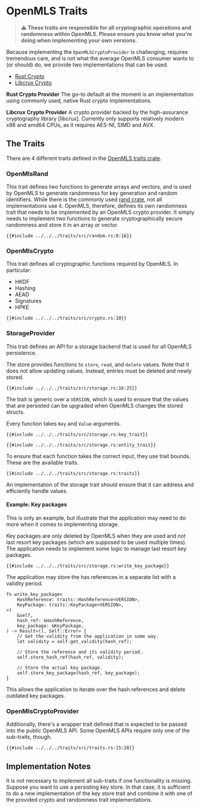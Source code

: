 # OpenMLS Traits

> **⚠️ These traits are responsible for all cryptographic operations and randomness
> within OpenMLS.
> Please ensure you know what you're doing when implementing your own versions.**

Because implementing the `OpenMLSCryptoProvider` is challenging, requires
tremendous care, and is not what the average OpenMLS consumer wants to (or should)
do, we provide two implementations that can be used.

- [Rust Crypto]
- [Libcrux Crypto]

**Rust Crypto Provider**
The go-to default at the moment is an implementation using commonly used, native
Rust crypto implementations.

**Libcrux Crypto Provider**
A crypto provider backed by the high-assurance cryptography library [libcrux].
Currently only supports relatively modern x86 and amd64 CPUs, as it requires
AES-NI, SIMD and AVX.

## The Traits

There are 4 different traits defined in the [OpenMLS traits crate].

### OpenMlsRand

This trait defines two functions to generate arrays and vectors, and is used by
OpenMLS to generate randomness for key generation and random identifiers.
While there is the commonly used [rand crate], not all implementations use it.
OpenMLS, therefore, defines its own randomness trait that needs to be implemented
by an OpenMLS crypto provider.
It simply needs to implement two functions to generate cryptographically secure
randomness and store it in an array or vector.

```rust,no_run,noplayground
{{#include ../../../traits/src/random.rs:8:16}}
```

### OpenMlsCrypto

This trait defines all cryptographic functions required by OpenMLS. In particular:

- HKDF
- Hashing
- AEAD
- Signatures
- HPKE

```rust,no_run,noplayground
{{#include ../../../traits/src/crypto.rs:10}}
```

### StorageProvider

This trait defines an API for a storage backend that is used for all OpenMLS
persistence.

The store provides functions to `store`, `read`, and `delete` values.
Note that it does not allow updating values.
Instead, entries must be deleted and newly stored.

```rust,no_run,noplayground
{{#include ../../../traits/src/storage.rs:16:25}}
```

The trait is generic over a `VERSION`, which is used to ensure that the values
that are persisted can be upgraded when OpenMLS changes the stored structs.

Every function takes `Key` and `Value` arguments.

```rust,no_run,noplayground
{{#include ../../../traits/src/storage.rs:key_trait}}
```

```rust,no_run,noplayground
{{#include ../../../traits/src/storage.rs:entity_trait}}
```

To ensure that each function takes the correct input, they use trait bounds.
These are the available traits.

```rust,no_run,noplayground
{{#include ../../../traits/src/storage.rs:traits}}
```

An implementation of the storage trait should ensure that it can address and
efficiently handle values.

#### Example: Key packages

This is only an example, but illustrate that the application may need to do more
when it comes to implementing storage.

Key packages are only deleted by OpenMLS when they are used and _not_ last resort
key packages (which are supposed to be used multiple times).
The application needs to implement some logic to manage last resort key packages.

```rust,no_run,noplayground
{{#include ../../../traits/src/storage.rs:write_key_package}}
```

The application may store the has references in a separate list with a validity
period.

```rust,ro_run,noplayground
fn write_key_package<
    HashReference: traits::HashReference<VERSION>,
    KeyPackage: traits::KeyPackage<VERSION>,
>(
    &self,
    hash_ref: &HashReference,
    key_package: &KeyPackage,
) -> Result<(), Self::Error> {
    // Get the validity from the application in some way.
    let validity = self.get_validity(hash_ref);

    // Store the reference and its validity period.
    self.store_hash_ref(hash_ref, validity);

    // Store the actual key package.
    self.store_key_package(hash_ref, key_package);
}
```

This allows the application to iterate over the hash references and delete outdated
key packages.

### OpenMlsCryptoProvider

Additionally, there's a wrapper trait defined that is expected to be passed into
the public OpenMLS API.
Some OpenMLS APIs require only one of the sub-traits, though.

```rust,no_run,noplayground
{{#include ../../../traits/src/traits.rs:15:28}}
```

## Implementation Notes

It is not necessary to implement all sub-traits if one functionality is missing.
Suppose you want to use a persisting key store. In that case, it is sufficient to do a new implementation of the key store trait and combine it with one of the provided crypto and randomness trait implementations.

[rust crypto]: https://crates.io/crates/openmls_rust_crypto
[libcrux crypto]: https://crates.io/crates/openmls_libcrux_crypto
[openmls traits crate]: https://crates.io/crates/openmls_traits
[rand crate]: https://crates.io/crates/rand

